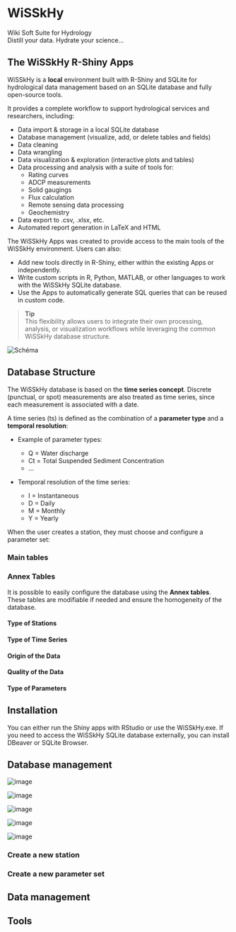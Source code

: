 # WiSSkHy
Wiki Soft Suite for Hydrology   
Distill your data. Hydrate your science...

## The WiSSkHy R-Shiny Apps
WiSSkHy is a **local** environment built with R-Shiny and SQLite for hydrological data management based on an SQLite database and fully open-source tools.

It provides a complete workflow to support hydrological services and researchers, including:

- Data import & storage in a local SQLite database
- Database management (visualize, add, or delete tables and fields)
- Data cleaning
- Data wrangling
- Data visualization & exploration (interactive plots and tables)
- Data processing and analysis with a suite of tools for:
  - Rating curves
  - ADCP measurements
  - Solid gaugings
  - Flux calculation
  - Remote sensing data processing
  - Geochemistry
- Data export to .csv, .xlsx, etc.
- Automated report generation in LaTeX and HTML

The WiSSkHy Apps was created to provide access to the main tools of the WiSSkHy environment. Users can also:
- Add new tools directly in R-Shiny, either within the existing Apps or independently.
- Write custom scripts in R, Python, MATLAB, or other languages to work with the WiSSkHy SQLite database.
- Use the Apps to automatically generate SQL queries that can be reused in custom code.

> **Tip**  
> This flexibility allows users to integrate their own processing, analysis, or visualization workflows while leveraging the common WiSSkHy database structure.



![Schéma](https://github.com/user-attachments/assets/03230a04-b6dd-41fa-8070-0fb65640880b)

## Database Structure
The WiSSkHy database is based on the **time series concept**. Discrete (punctual, or spot) measurements are also treated as time series, since each measurement is associated with a date.

A time series (ts) is defined as the combination of a **parameter type** and a **temporal resolution**:

- Example of parameter types:  
  - Q = Water discharge  
  - Ct = Total Suspended Sediment Concentration
  - ...

- Temporal resolution of the time series:  
  - I = Instantaneous  
  - D = Daily  
  - M = Monthly  
  - Y = Yearly  

 When the user creates a station, they must choose and configure a parameter set:


 

### Main tables


### Annex Tables

It is possible to easily configure the database using the **Annex tables**. These tables are modifiable if needed and ensure the homogeneity of the database.

#### Type of Stations

#### Type of Time Series

#### Origin of the Data

#### Quality of the Data

#### Type of Parameters










## Installation
You can either run the Shiny apps with RStudio or use the WiSSkHy.exe. 
If you need to access the WiSSkHy SQLite database externally, you can install DBeaver or SQLite Browser.

## Database management

![image](https://github.com/user-attachments/assets/d1e9c9dd-d984-45d8-b551-fcca412655c0)
  
![image](https://github.com/user-attachments/assets/81cc87d5-0a6f-4f83-92d0-a5151a946691)
  
![image](https://github.com/user-attachments/assets/f48482c7-6c99-40d2-8ad3-a6adcd3dbc8e)
  
![image](https://github.com/user-attachments/assets/2059dbba-1017-447b-a18a-47fda594a6cc)
  
![image](https://github.com/user-attachments/assets/37fd623e-2f08-4731-aea2-f100496b4a10)

### Create a new station


### Create a new parameter set

## Data management


## Tools

